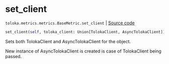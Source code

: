 # set_client
`toloka.metrics.metrics.BaseMetric.set_client` | [Source code](https://github.com/Toloka/toloka-kit/blob/v1.2.2/src/metrics/metrics.py#L85)

```python
set_client(self, toloka_client: Union[TolokaClient, AsyncTolokaClient])
```

Sets both TolokaClient and AsyncTolokaClient for the object.


New instance of AsyncTolokaClient is created is case of TolokaClient being passed.

